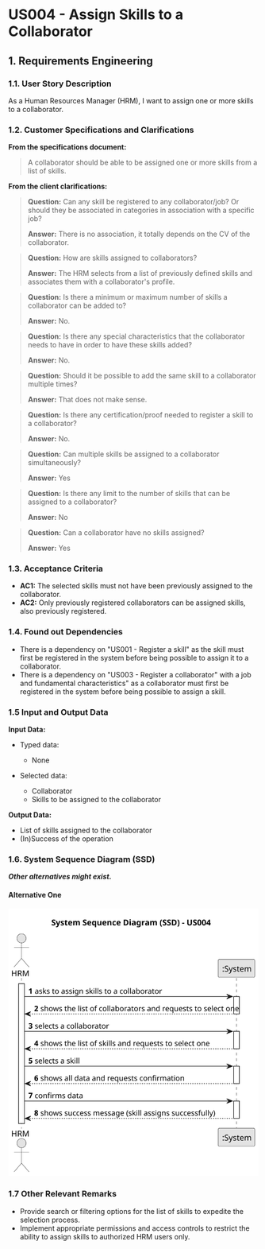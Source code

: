 # US004 - Assign Skills to a Collaborator


## 1. Requirements Engineering

### 1.1. User Story Description

As a Human Resources Manager (HRM), I want to assign one or more skills to a collaborator.

### 1.2. Customer Specifications and Clarifications

**From the specifications document:**

>	A collaborator should be able to be assigned one or more skills from a list of skills.

**From the client clarifications:**

> **Question:** Can any skill be registered to any collaborator/job? Or should they be associated in categories in association with a specific job?
>
> **Answer:** There is no association, it totally depends on the CV of the collaborator.

> **Question:** How are skills assigned to collaborators?
>
> **Answer:** The HRM selects from a list of previously defined skills and associates them with a collaborator's profile.

> **Question:** Is there a minimum or maximum number of skills a collaborator can be added to?
>
> **Answer:** No.

> **Question:** Is there any special characteristics that the collaborator needs to have in order to have these skills added?
>
> **Answer:** No.

> **Question:** Should it be possible to add the same skill to a collaborator multiple times?
>
> **Answer:** That does not make sense.

> **Question:** Is there any certification/proof needed to register a skill to a collaborator?
>
> **Answer:** No.

> **Question:** Can multiple skills be assigned to a collaborator simultaneously?
>
> **Answer:** Yes

> **Question:**  Is there any limit to the number of skills that can be assigned to a collaborator?
>
> **Answer:** No

> **Question:** Can a collaborator have no skills assigned?
>
> **Answer:** Yes

### 1.3. Acceptance Criteria

* **AC1:** The selected skills must not have been previously assigned to the collaborator.
* **AC2:** Only previously registered collaborators can be assigned skills, also previously registered.

### 1.4. Found out Dependencies

* There is a dependency on "US001 - Register a skill" as the skill must first be registered in the system before being possible to assign it to a collaborator.
* There is a dependency on "US003 - Register a collaborator" with a job and fundamental characteristics" as a collaborator must first be registered in the system before being possible to assign a skill.

### 1.5 Input and Output Data

**Input Data:**

* Typed data:
  * None

* Selected data:
  * Collaborator
  * Skills to be assigned to the collaborator

**Output Data:**

* List of skills assigned to the collaborator
* (In)Success of the operation

### 1.6. System Sequence Diagram (SSD)

**_Other alternatives might exist._**

#### Alternative One

![System Sequence Diagram - Alternative One](svg/us004-system-sequence-diagram-alternative-one.svg)


### 1.7 Other Relevant Remarks

* Provide search or filtering options for the list of skills to expedite the selection process.
* Implement appropriate permissions and access controls to restrict the ability to assign skills to authorized HRM users only.